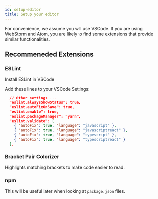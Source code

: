 ```yaml
---
id: setup-editor
title: Setup your editor
---
```


For convenience, we assume you will use VSCode. If you are using WebStorm and
Atom, you are likely to find some extensions that provide similar
functionalities.

## Recommeneded Extensions

### ESLint

Install ESLint in VSCode

Add these lines to your VSCode Settings:

```json
  // Other settings ...
  "eslint.alwaysShowStatus": true,
  "eslint.autoFixOnSave": true,
  "eslint.enable": true,
  "eslint.packageManager": "yarn",
  "eslint.validate": [
    { "autoFix": true, "language": "javascript" },
    { "autoFix": true, "language": "javascriptreact" },
    { "autoFix": true, "language": "typescript" },
    { "autoFix": true, "language": "typescriptreact" }
  ],
```

### Bracket Pair Colorizer

Highlights matching brackets to make code easier to read.

### npm

This will be useful later when looking at `package.json` files.
